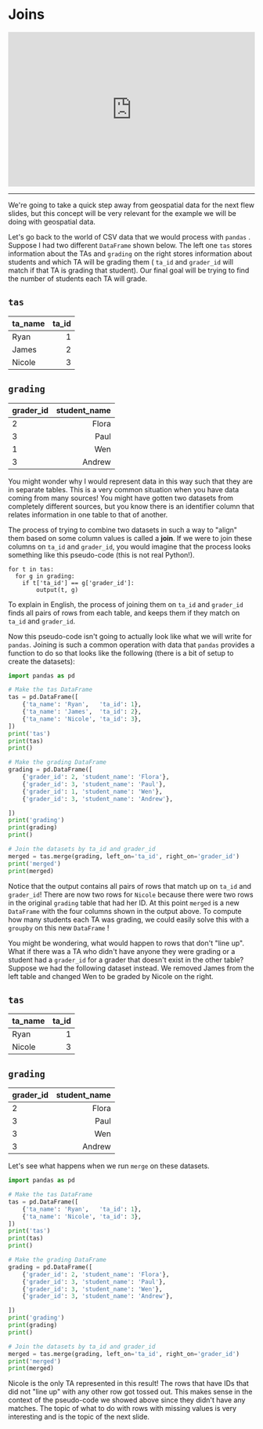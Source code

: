 # Joins


<div style="position: relative; padding-bottom: 62.5%; height: 0;">
    <iframe src="https://www.loom.com/embed/45449525974a471ca97929ea5b13d2fc?sharedAppSource=personal_library" frameborder="0" webkitallowfullscreen mozallowfullscreen allowfullscreen style="position: absolute; top: 0; left: 0; width: 100%; height: 100%;"></iframe>
</div>

---

We're going to take a quick step away from geospatial data for the next flew slides, but this concept will be very relevant for the example we will be doing with geospatial data.  

Let's go back to the world of CSV data that we would process with `pandas` . Suppose I had two different `DataFrame` shown below. The left one `tas` stores information about the TAs and `grading` on the right stores information about students and which TA will be grading them ( `ta_id` and `grader_id` will match if that TA is grading that student). Our final goal will be trying to find the number of students each TA will grade.  

## `tas`

| ta_name | ta_id |
| ------- | ----: |
| Ryan    | 1     |
| James   | 2     |
| Nicole  | 3     |

## `grading`

| grader_id | student_name |
| --------- | -----------: |
| 2         | Flora        |
| 3         | Paul         |
| 1         | Wen          |
| 3         | Andrew       |

You might wonder why I would represent data in this way such that they are in separate tables. This is a very common situation when you have data coming from many sources! You might have gotten two datasets from completely different sources, but you know there is an identifier column that relates information in one table to that of another.

The process of trying to combine two datasets in such a way to "align" them based on some column values is called a **join**. If we were to join these columns on `ta_id` and `grader_id`, you would imagine that the process looks something like this pseudo-code (this is not real Python!).  

```text
for t in tas:
  for g in grading:
    if t['ta_id'] == g['grader_id']:
        output(t, g)

````

To explain in English, the process of joining them on `ta_id` and `grader_id` finds all pairs of rows from each table, and keeps them if they match on `ta_id` and `grader_id`.  

Now this pseudo-code isn't going to actually look like what we will write for `pandas`. Joining is such a common operation with data that `pandas` provides a function to do so that looks like the following (there is a bit of setup to create the datasets):  

```python
import pandas as pd

# Make the tas DataFrame
tas = pd.DataFrame([
    {'ta_name': 'Ryan',   'ta_id': 1},
    {'ta_name': 'James',  'ta_id': 2},
    {'ta_name': 'Nicole', 'ta_id': 3},
])
print('tas')
print(tas)
print()

# Make the grading DataFrame
grading = pd.DataFrame([
    {'grader_id': 2, 'student_name': 'Flora'},
    {'grader_id': 3, 'student_name': 'Paul'},
    {'grader_id': 1, 'student_name': 'Wen'},
    {'grader_id': 3, 'student_name': 'Andrew'},

])
print('grading')
print(grading)
print()

# Join the datasets by ta_id and grader_id
merged = tas.merge(grading, left_on='ta_id', right_on='grader_id')
print('merged')
print(merged)
```

Notice that the output contains all pairs of rows that match up on `ta_id` and `grader_id`! There are now two rows for `Nicole` because there were two rows in the original `grading` table that had her ID. At this point `merged` is a new `DataFrame` with the four columns shown in the output above. To compute how many students each TA was grading, we could easily solve this with a `groupby` on this new `DataFrame` !  

You might be wondering, what would happen to rows that don't "line up". What if there was a TA who didn't have anyone they were grading or a student had a `grader_id` for a grader that doesn't exist in the other table? Suppose we had the following dataset instead. We removed James from the left table and changed Wen to be graded by Nicole on the right.  


## `tas`

| ta_name | ta_id |
| ------- | ----: |
| Ryan    | 1     |
| Nicole  | 3     |

## `grading`

| grader_id | student_name |
| --------- | -----------: |
| 2         | Flora        |
| 3         | Paul         |
| 3         | Wen          |
| 3         | Andrew       |


Let's see what happens when we run `merge` on these datasets.  

```python
import pandas as pd

# Make the tas DataFrame
tas = pd.DataFrame([
    {'ta_name': 'Ryan',   'ta_id': 1},
    {'ta_name': 'Nicole', 'ta_id': 3},
])
print('tas')
print(tas)
print()

# Make the grading DataFrame
grading = pd.DataFrame([
    {'grader_id': 2, 'student_name': 'Flora'},
    {'grader_id': 3, 'student_name': 'Paul'},
    {'grader_id': 3, 'student_name': 'Wen'},
    {'grader_id': 3, 'student_name': 'Andrew'},

])
print('grading')
print(grading)
print()

# Join the datasets by ta_id and grader_id
merged = tas.merge(grading, left_on='ta_id', right_on='grader_id')
print('merged')
print(merged)
```

Nicole is the only TA represented in this result! The rows that have IDs that did not "line up" with any other row got tossed out. This makes sense in the context of the pseudo-code we showed above since they didn't have any matches. The topic of what to do with rows with missing values is very interesting and is the topic of the next slide.  

